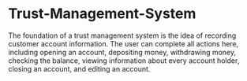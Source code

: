 # Trust-Management-System
The foundation of a trust management system is the idea of recording customer account information. The user can complete all actions here, including opening an account, depositing money, withdrawing money, checking the balance, viewing information about every account holder, closing an account, and editing an account.
